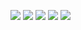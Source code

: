 ![](https://cdn.jsdelivr.net/gh/tyraelHqy/cloudimg@master/img/20200821173627.png)
![](https://cdn.jsdelivr.net/gh/tyraelHqy/cloudimg@master/img/20200821174637.png)
![](https://cdn.jsdelivr.net/gh/tyraelHqy/cloudimg@master/img/20200824203013.png)
![](https://cdn.jsdelivr.net/gh/tyraelHqy/cloudimg@master/img/20200824204115.png)
![](https://cdn.jsdelivr.net/gh/tyraelHqy/cloudimg@master/img/20200825145531.png)